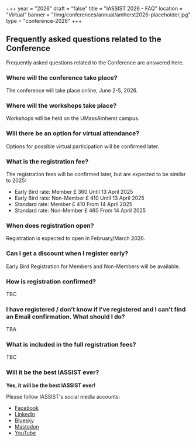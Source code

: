 +++
year = "2026"
draft = "false"
title = "IASSIST 2026 - FAQ"
location = "Virtual"
banner = "/img/conferences/annual/amherst2026-placeholder.jpg"
type = "conference-2026"
+++

## Frequently asked questions related to the Conference

Frequently asked questions related to the Conference are answered here.

<!--
### Emergency Contact Details

911 is the emergency number in the US. You should only call 911 if you are in an emergency situation and need immediate help.
-->

### Where will the conference take place?

The conference will take place online, June 2-5, 2026.

<!--
### How to get to UMassAmherst or the hotels from the nearest airports?

TBA
-->

### Where will the workshops take place?

Workshops will be held on the UMassAmherst campus.

### Will there be an option for virtual attendance?

Options for possible virtual participation will be confirmed later. 

### What is the registration fee?

The registration fees will be confirmed later, but are expected to be similar to 2025:

- Early Bird rate: Member £ 360 Until 13 April 2025
- Early Bird rate: Non-Member £ 410 Until 13 April 2025
- Standard rate: Member £ 410 From 14 April 2025
- Standard rate: Non-Member £ 460 From 14 April 2025

### When does registration open?

Registration is expected to open in February/March 2026.

### Can I get a discount when I register early?

Early Bird Registration for Members and Non-Members will be available.

### How is registration confirmed?

TBC

### I have registered / don’t know if I’ve registered and I can’t find an Email confirmation. What should I do?

TBA

### What is included in the full registration fees?

TBC

<!--
### What meals are included with registration?

TBC
-->

<!--
### How do I get around in UMassAmherst / Amherst?

TBC, but see [Visit UMassAmherst <span class="fas fa-external-link-alt"></span>](https://www.umass.edu/admissions/undergraduate-admissions/visit) website for more information.
-->
<!--
See [A guide to taking the bus in Bristol <span class="fas fa-external-link-alt"></span>](https://visitbristol.co.uk/blog/post/a-guide-to-taking-the-bus-in-bristol/) by Visit Bristol. The best way to buy your bus tickets is via the [First Bus app <span class="fas fa-external-link-alt"></span>](https://www.firstbus.co.uk/buy-tickets/ways-pay/first-bus-app). For train travellers the [PlusBus <span class="fas fa-external-link-alt"></span>](https://www.gwr.com/your-tickets/ways-to-save/combined-train-and-bus-tickets) is a discounted bus pass that you can buy with your train ticket.

Alternatively, you can get Uber or [hail a taxi <span class="fas fa-external-link-alt"></span>](https://travelwest.info/bristol-taxis/)

You can also [hire bikes and scooters <span class="fas fa-external-link-alt"></span>](https://www.tier.app/en/) to get around locally.
-->

<!--
### What if I have limited mobility in travelling between venues? 

Most of the venues are fairly close together in the city centre but note that Bristol is quite hilly. For information on accessing bus, train and taxi travel in Bristol, especially if you are a wheelchair user, this link may be useful: [Accessible Travel in Bristol <span class="fas fa-external-link-alt"></span>](https://visitbristol.co.uk/plan-your-visit/accessibility-information/accessible-travel/).

### When will the registration desk be available on site to pick up my badge?

Registration will be held at the Mercure Bristol Grand Hotel as follows:

- Wednesday 04 June   08.45 – 16.00
- Thursday 05 June  08.45 – 16.00
- Friday 06 June 08.45 – 12.00

### What is the registration cancellation policy?

All payments are in GBP £ and are non-refundable. However, exceptions for visa-required situations may be possible, please contact us at iassist2025 ( at ) uwe.ac.uk. 

### How do I add my presentation to the conference archive? 

Detailed instructions will be provided later. All presenters are asked to upload their presentation files to IASSIST 2025 conference community on Zenodo, or ask the the IASSIST Communications team to do it for them. 
-->
<!--
All presenters are encouraged to upload a copy of their presentation to the IASSIST 2024 Zenodo Conference Community by following these steps:

- Go to the Zenodo community at https://zenodo.org/communities/iassist2025
- Follow these [instructions for adding materials (PDF)](/conferences/iassist2025/recommended-presentation-metadata-in-zenodo-2025.pdf)
- Please note you will need to create a Zenodo account if you don't already have one. Zenodo is integrated with several other systems such as ORCID and GitHub for easy access.
- If you have issues with uploading your file(s), volunteers at the registration desk during the conference can assist you. Alternatively, you can email programme@lists.iassistdata.org
-->
<!--
### What platform will be used for at-conference synchronous communication?

TBA
-->

<!--
### What are the requirements to obtain a US Visa? 

See https://travel.state.gov/content/travel/en/us-visas/tourism-visit/visitor.html/visa

Please note that even if you don't need a visa, you may need to get an Electronic System for Travel Authorization (ESTA) approval prior to travel.
-->

<!--See [Visa and Travel page](/conferences/iassist2025/visa-and-travel/).-->

<!--
### What is the hotel cost? How do I make hotel reservations? 

When you book with the conference venue directly, and use the code IASSIST2025, the rate of £155.00 per room per night (including breakfast and VAT). This preferential rate cannot be booked through a third-party agent or hotel website.

See [Hotel and accommodations](/conferences/iassist2025/conference-hotel-and-accommodation) for detailed instructions.

### Is there any alternative accommodation?

You may wish to do your own searches on Google Maps or sites such as tripadvisor, Premier Inn and Airbnb.

### Are major Credit Cards accepted everywhere? 

Most major credit card are accepted, but smaller stores may only accept Visa and Mastercard. 

### How can I receive regular updates about the conference? 

Once you have registered, we will send you updates via Email. We will still be updating this website and our social media so please follow those too!
-->
 
### Will it be the best IASSIST ever?

**Yes, it will be the best IASSIST ever!**

Please follow IASSIST's social media accounts:

- [Facebook <span class="fas fa-external-link-alt"></span>](https://www.facebook.com/iassistdata/)
- [Linkedin <span class="fas fa-external-link-alt"></span>](https://www.linkedin.com/company/iassistdata)
- [Bluesky <span class="fas fa-external-link-alt"></span>](https://bsky.app/profile/iassistdata.bsky.social)
- [Mastodon <span class="fas fa-external-link-alt"></span>](https://mastodon.social/@iassistdata)
- [YouTube <span class="fas fa-external-link-alt"></span>](https://www.youtube.com/channel/UC315efmsReDcFbWHpWBmb9g)
